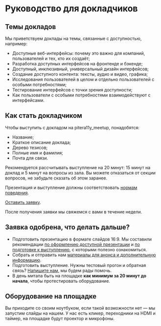 # Руководство для докладчиков

## Темы докладов

Мы приветствуем доклады на темы, связанные с доступностью, например:

- Доступные веб-интерфейсы: почему это важно для компаний, пользователей и тех, кто их создаёт;
- Разработка доступных интерфейсов на фронтенде и бэкенде;
- Доступный, инклюзивный, универсальный дизайн интерфейсов;
- Создание доступного контента: тексты, аудио и видео, графика;
- Исследования пользователей в целом и отдельно пользователей с особыми потребностями;
- Тестирование интерфейсов с точки зрения доступности;
- Как пользователи с особыми потребностями взаимодействуют с интерфейсами.

## Как стать докладчиком

Чтобы выступить с докладом на pitera11y_meetup, понадобятся:

- Название;
- Краткое описание доклада;
- Дерево тезисов;
- Полные имя и фамилия;
- Почта для связи.

Рекомендуется рассчитывать выступление на 20 минут: 15 минут на доклад и 5 минут на вопросы из зала. Вы можете отказаться от секции вопросов, не забудьте сказать об этом заранее.

Презентация и выступление должны соответствовать [нормам поведения](code-of-conduct.md).

[Оставить заявку](TODO).

После получения заявки мы свяжемся с вами в течение недели.

## Заявка одобрена, что делать дальше?

- Подготовить презентацию в формате слайдов 16:9. Мы составили рекомендации [по оформлению доступной презентации](accessible-slide-guidelines.md) и [по подготовке к выступлению](talk-guidelines.md), с которыми полезно ознакомиться.
- Собрать и отправить нам [материалы для анонса и дополнительную информацию](speaker-info-requirements.md).
- Подготовить выступление. Нужны тестовый прогон и обратная связь? [Напишите нам](mailto:a11y@pitercss.ru), мы будем рады помочь.
- В день митапа быть на площадке **как минимум за 20 минут до начала**, чтобы протестировать оборудование.

## Оборудование на площадке

Вы приходите со своим ноутбуком, если такой возможности нет — мы запустим слайды на нашем. У нас есть кликер, переходники на HDMI и таймер, на площадке будут проектор и микрофоны.
